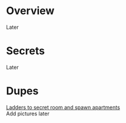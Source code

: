 # Overview 
Later

# Secrets
Later
# Dupes 
[Ladders to secret room and spawn apartments](../../data/advdupe2/bigcity_ladders.txt) <br/>
Add pictures later <br/>

